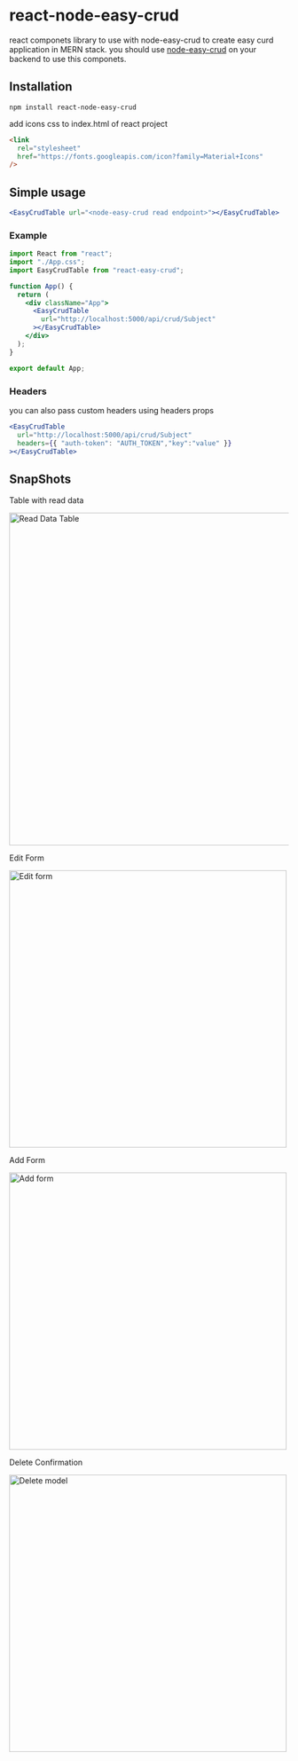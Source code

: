 # react-node-easy-crud
react componets library to use with node-easy-crud to create easy curd application in MERN stack.
you should use [node-easy-crud](https://www.npmjs.com/package/node-easy-crud) on your backend to use this componets.

## Installation
`npm install react-node-easy-crud`

add icons css to index.html of react project
```html
<link
  rel="stylesheet"
  href="https://fonts.googleapis.com/icon?family=Material+Icons"
/>
```

## Simple usage

```jsx
<EasyCrudTable url="<node-easy-crud read endpoint>"></EasyCrudTable>
```
### Example
```jsx
import React from "react";
import "./App.css";
import EasyCrudTable from "react-easy-crud";

function App() {
  return (
    <div className="App">
      <EasyCrudTable
        url="http://localhost:5000/api/crud/Subject"
      ></EasyCrudTable>
    </div>
  );
}

export default App;
```

### Headers
you can also pass custom headers using headers props
```jsx
<EasyCrudTable
  url="http://localhost:5000/api/crud/Subject"
  headers={{ "auth-token": "AUTH_TOKEN","key":"value" }}
></EasyCrudTable>
```
## SnapShots
Table with read data

<img src="https://github.com/shashank23p/react-node-easy-crud/blob/master/snaps/table.png?raw=true" alt="Read Data Table" width="600"/>

Edit Form

<img src="https://github.com/shashank23p/react-node-easy-crud/blob/master/snaps/edit.png?raw=true" alt="Edit form" width="500"/>


Add Form

<img src="https://github.com/shashank23p/react-node-easy-crud/blob/master/snaps/add.png?raw=true" alt="Add form" width="500"/>


Delete Confirmation

<img src="https://github.com/shashank23p/react-node-easy-crud/blob/master/snaps/delete.png?raw=true" alt="Delete model" width="500"/>
